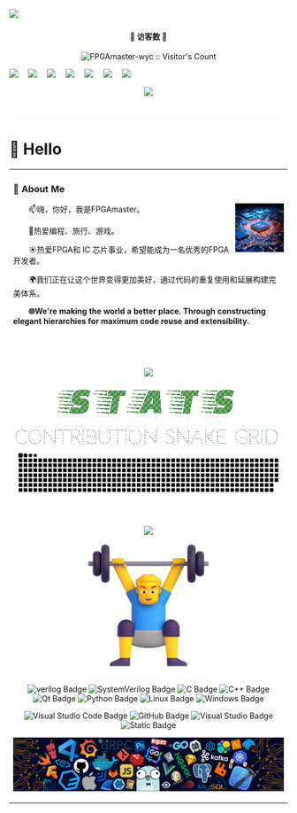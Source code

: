 <!-- 星球-->
</div>
<img src="https://github.com/FPGAmaster-wyc/self-introduction/blob/main/FPGAmaster.gif?raw=true">

<h4 align="center">👀 访客数 👀</h4>
<p align="center"><img src="https://profile-counter.glitch.me/FPGAmaster-wyc/count.svg" alt="FPGAmaster-wyc :: Visitor's Count" /></p>
</div>

<!-- metrics 基础资料 -->
<img width="150" src="https://cdn.jsdelivr.net/gh/sun0225SUN/sun0225SUN/assets/images/cxyduck.gif" />&emsp;
<a href="https://i.postimg.cc/vBYPKw3T/image.jpg"><img src="https://img.shields.io/badge/WeChat-微信-07c160" /></a>&emsp;
<a href="https://twitter.com/yachaung76073"><img src="https://img.shields.io/badge/Twitter-推特-blue" /></a>&emsp;
<a href="https://blog.csdn.net/w18864443115?spm=1000.2115.3001.5343"><img src="https://img.shields.io/badge/CSDN-论坛-c32136" /></a>&emsp;
<a href="https://www.zhihu.com/people/ai-yun-dong-geng-ai-ni"><img src="https://img.shields.io/badge/Zhihu-知乎-blue" /></a>&emsp;
<a href="https://www.zhihu.com/people/ai-yun-dong-geng-ai-ni"><img src="https://img.shields.io/badge/Tencent%20QQ-%23EB1923?logo=tencentqq&logoColor=white" /></a>&emsp;
<img width="150" src="https://cdn.jsdelivr.net/gh/sun0225SUN/sun0225SUN/assets/images/cxyduck.gif" />
<p align="center"> <img src="https://readme-typing-svg.herokuapp.com/?lines=代码可以不会写，但逼格一定要有;hello+word+!&center=true&size=20"> </p> 
</div>

<!--Line跑码线-->
<img src="https://github.com/FPGAmaster-wyc/self-introduction/blob/main/paomaxian.gif?raw=true" height="20" width="100%">

#  🙋 Hello

<table>
  
<tr><td>

### 🤺 About Me

<img align="right" width="88" src="https://github.com/FPGAmaster-wyc/self-introduction/blob/main/touxiang.png" />

<p>&emsp;&emsp;📫嗨，你好，我是FPGAmaster。</p>
<p>&emsp;&emsp;🚀热爱编程、旅行、游戏。</p>
<p>&emsp;&emsp;☀️热爱FPGA和 IC 芯片事业，希望能成为一名优秀的FPGA开发者。</p>
<p>&emsp;&emsp;🌍我们正在让这个世界变得更加美好，通过代码的重复使用和延展构建完美体系。</p>
<p><strong>&emsp;&emsp;🌐We're making the world a better place. Through constructing elegant hierarchies for maximum code reuse and extensibility.</strong></p>

  <!-- for beauty 留个空行好看点 -->
  <div>&nbsp;</div>

</td></tr>

<tr><td>

</div>
<!--LINE-->
<img src="https://github.com/FPGAmaster-wyc/self-introduction/blob/main/paomaxian.gif?raw=true" height="20" width="100%">
  <!-- for beauty 留个空行好看点 -->
  <div>&nbsp;</div>

<!-- just img 心灵鸡汤 -->
<div align="center" >
<img src="https://quotes-github-readme.vercel.app/api?type=horizontal&theme=monokai&quote=纵使生活再多不如意，依然要充满元气、热血！~~❤🎈🎈🎈&author=FPGA_master_心灵解药">

<!-- just img 贪吃蛇 -->
<!--STATTITLE / WEBSITE: https://textanim.com/-->
<p align="center"> <img src="https://github.com/FPGAmaster-wyc/self-introduction/blob/main/start.gif?raw=true">
 <!--SNAKETITLE / WEBSITE: https://textanim.com/ -->
<p align="center"> <img src="https://github.com/FPGAmaster-wyc/self-introduction/blob/main/gongxianzhi.gif?raw=true" width="500">
<!--SNAKEGRAPH / WEBSITE: https://github.com/Platane/snk -->
<img src="https://github.com/FPGAmaster-wyc/self-introduction/blob/output/github-contribution-grid-snake-dark.svg?raw=true"
width="100%">

  <!-- for beauty 留个空行好看点 -->
  <div>&nbsp;</div>
<!--贡献速度-->
<img src="https://github-readme-activity-graph.vercel.app/graph?username=FPGAmaster-wyc&theme=react-dark&bg_color=20232a&hide_border=true"width="100%"/>


<!-- just img 大力士图片 -->
<div align="center" >
<img src="https://github.com/FPGAmaster-wyc/self-introduction/blob/main/man.png" width="250" height="250" />
  
<!--  skill badge 技能徽章 -->
![verilog Badge](https://img.shields.io/badge/Verilog-3?style=plastic&logo=velog&logoColor=16dad4)
![SystemVerilog Badge](https://img.shields.io/badge/SystemVerilog-5?style=plastic&logo=vega&logoColor=16dad4&color=ffffff)
![C Badge](https://img.shields.io/badge/C-A8B9CC?logo=c&logoColor=fff&style=flat)
![C++ Badge](https://img.shields.io/badge/C%2B%2B-00599C?logo=cplusplus&logoColor=fff&style=flat)
![Qt Badge](https://img.shields.io/badge/Qt-41CD52?logo=qt&logoColor=fff&style=flat)
![Python Badge](https://img.shields.io/badge/Python-3776AB?logo=python&logoColor=fff&style=flat)
![Linux Badge](https://img.shields.io/badge/Linux-FCC624?logo=linux&logoColor=000&style=flat)
![Windows Badge](https://img.shields.io/badge/Windows-0078D6?logo=windows&logoColor=fff&style=flat)
<div align="center" >
  
![Visual Studio Code Badge](https://img.shields.io/badge/Visual%20Studio%20Code-007ACC?logo=visualstudiocode&logoColor=fff&style=flat)
![GitHub Badge](https://img.shields.io/badge/GitHub-181717?logo=github&logoColor=fff&style=flat)
![Visual Studio Badge](https://img.shields.io/badge/Visual%20Studio-5C2D91?logo=visualstudio&logoColor=fff&style=flat)
![Static Badge](https://img.shields.io/badge/Git%20%E7%89%88%E6%9C%AC%E6%8E%A7%E5%88%B6-%23F05032?logo=Git&logoColor=white)

<!-- just img 结尾图片 -->
<img src="https://github.com/FPGAmaster-wyc/self-introduction/blob/main/jiewei.png" /></div>
</div>




